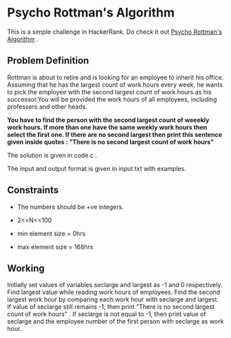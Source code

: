 # Psycho Rottman's Algorithm
This is a simple challenge in HackerRank.
 Do check it out [Psycho Rottman's Algorithm](https://www.hackerrank.com/contests/the-dakittio-code/challenges/psycho-rottmans-algorithm/problem) .

## Problem Definition

Rottman is about to retire and is looking for an employee to inherit his office. Assuming that he has the largest count of work hours every week, he wants to pick the employee with the second largest count of work hours as his successor.You will be provided the work hours of all employees, including professers and other heads. 

**You have to find the person with the second largest count of weeekly work hours. If more than one have the same weekly work hours then select the first one. If there are no second largest then print this sentence given inside quotes : "There is no second largest count of work hours"** 

 The solution is given in code.c .

The input and output format is given in input.txt with examples.

##  Constraints

* The numbers should be +ve integers.

* 2<=N<=100

* min element size = 0hrs

* max element size = 168hrs
## Working

Initially set values of variables seclarge and largest as -1 and 0 respectively. Find largest value while reading work hours of employees. Find the second largest work hour by comparing each work hour with seclarge and largest. If value of seclarge still remains -1, then print
 "There is no second largest count of work hours" .
If seclarge is not equal to -1, then print value of seclarge and the employee number of the first person with seclarge as work hour.